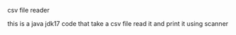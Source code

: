 csv file reader

this is a java jdk17 code that take a csv file read it and print it
 using scanner 
